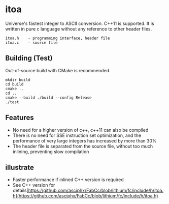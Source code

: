 # itoa
Universe's fastest integer to ASCII conversion. C++11 is supported.
It is written in pure c language without any reference to other header files.

    itoa.h    - programming interface, header file
    itoa.c    - source file

## Building (Test)
Out-of-source build with CMake is recommended.
```
mkdir build
cd build
cmake ..
cd ..
cmake --build ./build --config Release
./test

```
## Features
- No need for a higher version of c++, c++11 can also be compiled
- There is no need for SSE instruction set optimization, and the performance of very large integers has increased by more than 30%
- The header file is separated from the source file, without too much inlining, preventing slow compilation

## illustrate
- Faster performance if inlined C++ version is required
- See C++ version for details[https://github.com/asciphx/FabCc/blob/lithium/fc/include/h/itoa.h](https://github.com/asciphx/FabCc/blob/lithium/fc/include/h/itoa.h)